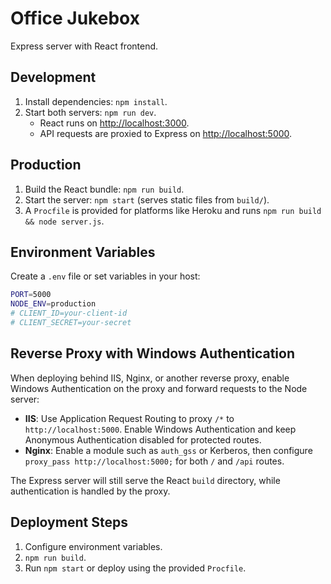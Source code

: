 # Office Jukebox

Express server with React frontend.

## Development

1. Install dependencies: `npm install`.
2. Start both servers: `npm run dev`.
   - React runs on [http://localhost:3000](http://localhost:3000).
   - API requests are proxied to Express on [http://localhost:5000](http://localhost:5000).

## Production

1. Build the React bundle: `npm run build`.
2. Start the server: `npm start` (serves static files from `build/`).
3. A `Procfile` is provided for platforms like Heroku and runs `npm run build && node server.js`.

## Environment Variables

Create a `.env` file or set variables in your host:

```bash
PORT=5000
NODE_ENV=production
# CLIENT_ID=your-client-id
# CLIENT_SECRET=your-secret
```

## Reverse Proxy with Windows Authentication

When deploying behind IIS, Nginx, or another reverse proxy, enable Windows Authentication on the proxy and forward requests to the Node server:

- **IIS**: Use Application Request Routing to proxy `/*` to `http://localhost:5000`. Enable Windows Authentication and keep Anonymous Authentication disabled for protected routes.
- **Nginx**: Enable a module such as `auth_gss` or Kerberos, then configure `proxy_pass http://localhost:5000;` for both `/` and `/api` routes.

The Express server will still serve the React `build` directory, while authentication is handled by the proxy.

## Deployment Steps

1. Configure environment variables.
2. `npm run build`.
3. Run `npm start` or deploy using the provided `Procfile`.
